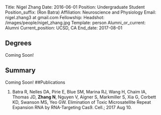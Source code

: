 Title: Nigel Zhang 
Date: 2016-06-01
Position: Undergraduate Student
Position_suffix: (Ron Batra)
Affiliation: Neuroscience and Physiology
Email: nigel.zhang3 at gmail.com
Fellowship:
Headshot: /images/people/nigel_zhang.jpg
Template: person
Alumni_or_current: Alumni
Current_position: UCSD, CA
End_date: 2017-08-01
<!-- Status: draft -->

## Degrees
Coming Soon!
## Summary
Coming Soon!
##Publications
1.	Batra R, Nelles DA, Pirie E, Blue SM, Marina RJ, Wang H, Chaim IA, Thomas JD, **Zhang N**, Nguyen V, Aigner S, Markmiller S, Xia G, Corbett KD, Swanson MS, Yeo GW. Elimination of Toxic Microsatellite Repeat Expansion RNA by RNA-Targeting Cas9. Cell.; 2017 Aug 10. 